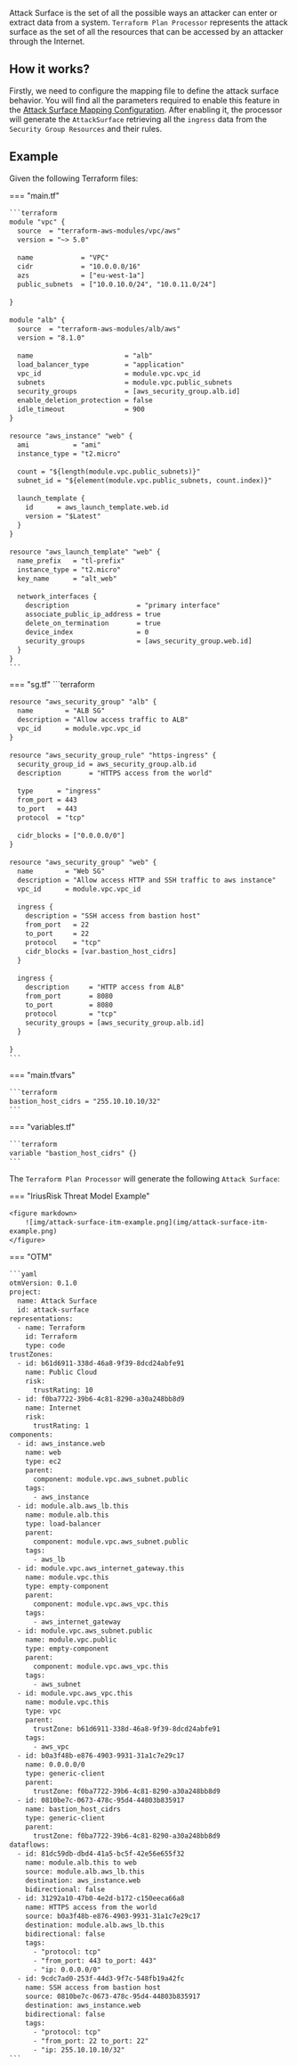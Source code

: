 Attack Surface is the set of all the possible ways an attacker can enter or extract data from a system.
`Terraform Plan Processor` represents the attack surface as the set of all the resources that can be accessed 
by an attacker through the Internet.

## How it works?
Firstly, we need to configure the mapping file to define the attack surface behavior. You will find all the parameters 
required to enable this feature in the 
[Attack Surface Mapping Configuration](Terraform-Plan-how-to-create-a-mapping-file.md#attack-surface).
After enabling it, the processor will generate the `AttackSurface` retrieving all the `ingress` data
from the `Security Group Resources` and their rules.

## Example
Given the following Terraform files:

=== "main.tf"

    ```terraform
    module "vpc" {
      source  = "terraform-aws-modules/vpc/aws"
      version = "~> 5.0"
    
      name            = "VPC"
      cidr            = "10.0.0.0/16"
      azs             = ["eu-west-1a"]
      public_subnets  = ["10.0.10.0/24", "10.0.11.0/24"]
    
    }
    
    module "alb" {
      source  = "terraform-aws-modules/alb/aws"
      version = "8.1.0"
    
      name                       = "alb"
      load_balancer_type         = "application"
      vpc_id                     = module.vpc.vpc_id
      subnets                    = module.vpc.public_subnets
      security_groups            = [aws_security_group.alb.id]
      enable_deletion_protection = false
      idle_timeout               = 900
    }
    
    resource "aws_instance" "web" {
      ami           = "ami"
      instance_type = "t2.micro"
    
      count = "${length(module.vpc.public_subnets)}"
      subnet_id = "${element(module.vpc.public_subnets, count.index)}"
    
      launch_template {
        id      = aws_launch_template.web.id
        version = "$Latest"
      }
    }
    
    resource "aws_launch_template" "web" {
      name_prefix   = "tl-prefix"
      instance_type = "t2.micro"
      key_name      = "alt_web"
    
      network_interfaces {
        description                 = "primary interface"
        associate_public_ip_address = true
        delete_on_termination       = true
        device_index                = 0
        security_groups             = [aws_security_group.web.id]
      }
    }
    ```

=== "sg.tf"
    ```terraform

    resource "aws_security_group" "alb" {
      name        = "ALB SG"
      description = "Allow access traffic to ALB"
      vpc_id      = module.vpc.vpc_id
    }
    
    resource "aws_security_group_rule" "https-ingress" {
      security_group_id = aws_security_group.alb.id
      description       = "HTTPS access from the world"
    
      type      = "ingress"
      from_port = 443
      to_port   = 443
      protocol  = "tcp"
    
      cidr_blocks = ["0.0.0.0/0"]
    }
    
    resource "aws_security_group" "web" {
      name        = "Web SG"
      description = "Allow access HTTP and SSH traffic to aws instance"
      vpc_id      = module.vpc.vpc_id
    
      ingress {
        description = "SSH access from bastion host"
        from_port   = 22
        to_port     = 22
        protocol    = "tcp"
        cidr_blocks = [var.bastion_host_cidrs]
      }
    
      ingress {
        description     = "HTTP access from ALB"
        from_port       = 8080
        to_port         = 8080
        protocol        = "tcp"
        security_groups = [aws_security_group.alb.id]
      }
      
    }
    ```


=== "main.tfvars"

    ```terraform
    bastion_host_cidrs = "255.10.10.10/32"
    ```

=== "variables.tf"

    ```terraform
    variable "bastion_host_cidrs" {}
    ```

The `Terraform Plan Processor` will generate the following `Attack Surface`:

=== "IriusRisk Threat Model Example"

    <figure markdown>
        ![img/attack-surface-itm-example.png](img/attack-surface-itm-example.png)
    </figure>

=== "OTM"
    
    ```yaml
    otmVersion: 0.1.0
    project:
      name: Attack Surface
      id: attack-surface
    representations:
      - name: Terraform
        id: Terraform
        type: code
    trustZones:
      - id: b61d6911-338d-46a8-9f39-8dcd24abfe91
        name: Public Cloud
        risk:
          trustRating: 10
      - id: f0ba7722-39b6-4c81-8290-a30a248bb8d9
        name: Internet
        risk:
          trustRating: 1
    components:
      - id: aws_instance.web
        name: web
        type: ec2
        parent:
          component: module.vpc.aws_subnet.public
        tags:
          - aws_instance
      - id: module.alb.aws_lb.this
        name: module.alb.this
        type: load-balancer
        parent:
          component: module.vpc.aws_subnet.public
        tags:
          - aws_lb
      - id: module.vpc.aws_internet_gateway.this
        name: module.vpc.this
        type: empty-component
        parent:
          component: module.vpc.aws_vpc.this
        tags:
          - aws_internet_gateway
      - id: module.vpc.aws_subnet.public
        name: module.vpc.public
        type: empty-component
        parent:
          component: module.vpc.aws_vpc.this
        tags:
          - aws_subnet
      - id: module.vpc.aws_vpc.this
        name: module.vpc.this
        type: vpc
        parent:
          trustZone: b61d6911-338d-46a8-9f39-8dcd24abfe91
        tags:
          - aws_vpc
      - id: b0a3f48b-e876-4903-9931-31a1c7e29c17
        name: 0.0.0.0/0
        type: generic-client
        parent:
          trustZone: f0ba7722-39b6-4c81-8290-a30a248bb8d9
      - id: 0810be7c-0673-478c-95d4-44803b835917
        name: bastion_host_cidrs
        type: generic-client
        parent:
          trustZone: f0ba7722-39b6-4c81-8290-a30a248bb8d9
    dataflows:
      - id: 81dc59db-dbd4-41a5-bc5f-42e56e655f32
        name: module.alb.this to web
        source: module.alb.aws_lb.this
        destination: aws_instance.web
        bidirectional: false
      - id: 31292a10-47b0-4e2d-b172-c150eeca66a8
        name: HTTPS access from the world
        source: b0a3f48b-e876-4903-9931-31a1c7e29c17
        destination: module.alb.aws_lb.this
        bidirectional: false
        tags:
          - "protocol: tcp"
          - "from_port: 443 to_port: 443"
          - "ip: 0.0.0.0/0"
      - id: 9cdc7ad0-253f-44d3-9f7c-548fb19a42fc
        name: SSH access from bastion host
        source: 0810be7c-0673-478c-95d4-44803b835917
        destination: aws_instance.web
        bidirectional: false
        tags:
          - "protocol: tcp"
          - "from_port: 22 to_port: 22"
          - "ip: 255.10.10.10/32"
    ```
